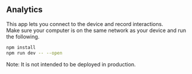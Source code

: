 ## Analytics

This app lets you connect to the device and record interactions.  
Make sure your computer is on the same network as your device and run the following.

```bash
npm install
npm run dev -- --open
```

Note: 
It is not intended to be deployed in production.  
